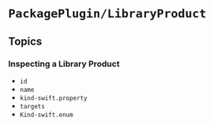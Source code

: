 # ``PackagePlugin/LibraryProduct``

## Topics

### Inspecting a Library Product

- ``id``
- ``name``
- ``kind-swift.property``
- ``targets``
- ``Kind-swift.enum``
